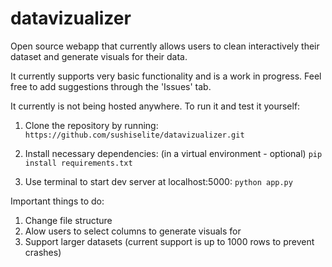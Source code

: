# datavizualizer
Open source webapp that currently allows users to clean interactively their dataset and generate visuals for their data.

It currently supports very basic functionality and is a work in progress. Feel free to add suggestions through the 'Issues' tab.

It currently is not being hosted anywhere. To run it and test it yourself:

1. Clone the repository by running:
   ```https://github.com/sushiselite/datavizualizer.git```

2. Install necessary dependencies: (in a virtual environment - optional)
   ```pip install requirements.txt```

3. Use terminal to start dev server at localhost:5000:
   ```python app.py```

Important things to do:
1. Change file structure
2. Alow users to select columns to generate visuals for
3. Support larger datasets (current support is up to 1000 rows to prevent crashes)
